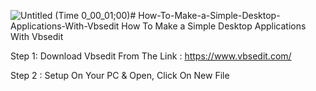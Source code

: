 ![Untitled (Time 0_00_01;00)](https://github.com/user-attachments/assets/06d951f5-eaff-4b4b-b7e5-3f5ae25ba127)# How-To-Make-a-Simple-Desktop-Applications-With-Vbsedit
How To Make a Simple Desktop Applications With Vbsedit

Step 1: Download Vbsedit From The Link : https://www.vbsedit.com/

Step 2 : Setup On Your PC & Open, Click On New File
